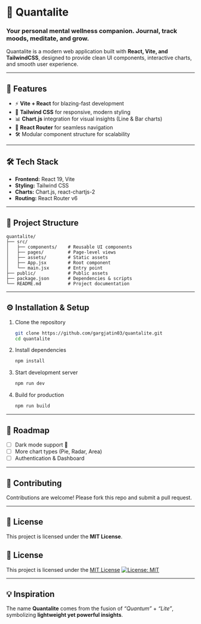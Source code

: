 # 🌌 Quantalite
### Your personal mental wellness companion. Journal, track moods, meditate, and grow.

Quantalite is a modern web application built with **React, Vite, and TailwindCSS**, designed to provide clean UI components, interactive charts, and smooth user experience.


---

## 🚀 Features

* ⚡ **Vite + React** for blazing-fast development
* 🎨 **Tailwind CSS** for responsive, modern styling
* 📊 **Chart.js** integration for visual insights (Line & Bar charts)
* 🧭 **React Router** for seamless navigation
* 🛠️ Modular component structure for scalability

---

## 🛠️ Tech Stack

* **Frontend:** React 19, Vite
* **Styling:** Tailwind CSS
* **Charts:** Chart.js, react-chartjs-2
* **Routing:** React Router v6

---

## 📂 Project Structure

```
quantalite/
├── src/
│   ├── components/    # Reusable UI components
│   ├── pages/         # Page-level views
│   ├── assets/        # Static assets
│   ├── App.jsx        # Root component
│   └── main.jsx       # Entry point
├── public/            # Public assets
├── package.json       # Dependencies & scripts
└── README.md          # Project documentation
```

---

## ⚙️ Installation & Setup

1. Clone the repository

   ```bash
   git clone https://github.com/gargjatin03/quantalite.git
   cd quantalite
   ```

2. Install dependencies

   ```bash
   npm install
   ```

3. Start development server

   ```bash
   npm run dev
   ```

4. Build for production

   ```bash
   npm run build
   ```

---


## 🧩 Roadmap

* [ ] Dark mode support 🌙
* [ ] More chart types (Pie, Radar, Area)
* [ ] Authentication & Dashboard

---

## 🤝 Contributing

Contributions are welcome! Please fork this repo and submit a pull request.

---

## 📜 License

This project is licensed under the **MIT License**.
## 📜 License
This project is licensed under the [MIT License](./LICENSE)
[![License: MIT](https://img.shields.io/badge/License-MIT-yellow.svg)](./LICENSE)


---

## 💡 Inspiration

The name **Quantalite** comes from the fusion of *“Quantum”* + *“Lite”*, symbolizing **lightweight yet powerful insights**.
